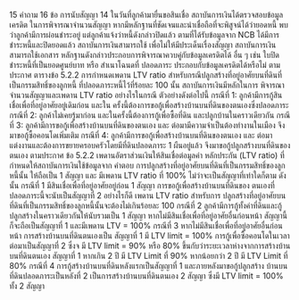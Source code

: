 15
คำถาม
16
ข้อ การนับสัญญา
14 ในวันที่ลูกค้ามายื่นขอสินเชื่อ สถาบันการเงินได้ตรวจสอบข้อมูลเครดิต ในการพิจารณาจำนวนสัญญา หากมีหลักฐานที่ชัดเจนและน่าเชื่อถือที่จะพิสูจน์ได้ว่ายอดหนี้
พบว่าลูกค้ามีการผ่อนชำระอยู่ แต่ลูกค้าแจ้งว่าหนี้ดังกล่าวปิดแล้ว ตามที่ได้รับข้อมูลจาก NCB ได้มีการชำระหนี้และปิดยอดแล้ว สถาบันการเงินสามารถใช้
เพื่อไม่ให้มีประเด็นเรื่องสัญญา สถาบันการเงินสามารถใช้เอกสาร หลักฐานดังกล่าวประกอบการพิจารณาควบคู่กับข้อมูลเครดิตได้
อื่น ๆ เช่น ใบปิดชำระหนี้ที่เป็นยอดศูนย์บาท หรือ สำเนาโฉนดที่
ปลอดภาระ ประกอบกับข้อมูลเครดิตได้หรือไม่
ตามประกาศ ตารางข้อ 5.2.2 การกำหนดเพดาน LTV ratio
สำหรับกรณีปลูกสร้างที่อยู่อาศัยบนที่ดินที่เป็นกรรมสิทธิ์ของลูกหนี้
ที่ปลอดภาระหนี้ไว้ที่ร้อยละ 100 นั้น สถาบันการเงินมีหลักในการ
พิจารณาจํานวนสัญญาและเพดาน LTV ratio อย่างไรในกรณี
ตัวอย่างดังต่อไปนี้
กรณีที่ 1: ลูกค้ามีการกู้สินเชื่อเพื่อที่อยู่อาศัยอยู่เดิมก่อน และใน
ครั้งนี้ต้องการขอกู้เพื่อสร้างบ้านบนที่ดินของตนเองซึ่งปลอดภาระ
กรณีที่ 2: ลูกค้าไม่เคยรู้มาก่อน และในครั้งนี้ต้องการกู้เพื่อซื้อที่ดิน
และปลูกบ้านในคราวเดียวกัน
กรณีที่ 3: ลูกค้ามีการขอกู้เพื่อสร้างบ้านบนที่ดินของตนเอง และ
ต่อมามีความจำเป็นต้องทำงานในเมือง จึงมาขอกู้ซื้อคอนโดเพิ่มเติม
กรณีที่ 4: ลูกค้ามีการขอกู้เพื่อสร้างบ้านบนที่ดินของตนเอง และ
ต่อมาแต่งงานและต้องการขยายครอบครัวโดยมีที่ดินปลอดภาระ
1 ผืนอยู่แล้ว จึงมาขอกู้ปลูกสร้างบนที่ดินของตนเอง
ตามประกาศ ข้อ 5.2.2 เพดานอัตราส่วนเงินให้สินเชื่อต่อมูลค่า
หลักประกัน (LTV ratio) ที่กำหนดให้สถาบันการเงินใช้ข้อมูลจาก
คําตอบ
การปลูกสร้างที่อยู่อาศัยบนที่ดินที่เป็นกรรมสิทธิ์ของลูกหนี้นั้น ให้ถือเป็น 1 สัญญา และ
มีเพดาน LTV ratio ที่ 100% ไม่ว่าจะเป็นสัญญาที่เท่าใดก็ตาม ดังนั้น
กรณีที่ 1 มีสินเชื่อเพื่อที่อยู่อาศัยอยู่ก่อน 1 สัญญา การขอกู้เพื่อสร้างบ้านบนที่ดินของ
ตนเองที่ปลอดภาระนี้จะนับเป็นสัญญาที่ 2 อย่างไรก็ดี เพดาน LTV ratio สำหรับการ
ปลูกสร้างที่อยู่อาศัยบนที่ดินที่เป็นกรรมสิทธิ์ของลูกหนี้นั้นจะต้องไม่เกินร้อยละ 100
กรณีที่ 2 ลูกค้ามีการกู้ทั้งค่าที่ดินและกู้ปลูกสร้างในคราวเดียวกันให้นับรวมเป็น 1 สัญญา
หากไม่มีสินเชื่อเพื่อที่อยู่อาศัยอื่นก่อนหน้า สัญญานี้ก็จะถือเป็นสัญญาที่ 1 และมีเพดาน
LTV = 100%
กรณีที่ 3 หากไม่มีสินเชื่อเพื่อที่อยู่อาศัยอื่นก่อนหน้า การสร้างบ้านบนที่ดินตนเองเป็น
สัญญาที่ 1 มี LTV limit = 100% การกู้เพื่อซื้อคอนโดในเวลาต่อมาเป็นสัญญาที่ 2 ซึ่งจ
มี LTV limit = 90% หรือ 80% ขึ้นกับว่าระยะเวลาห่างจากการสร้างบ้านบนที่ดินตนเอง
สัญญาที่ 1 หากเกิน 2 ปี มี LTV Limit ที่ 90% หากน้อยกว่า 2 ปี มี LTV Limit ที่ 80%
กรณีที่ 4 การกู้สร้างบ้านบนที่ดินหลังแรกเป็นสัญญาที่ 1 และภายหลังมาขอกู้ปลูกสร้าง
บ้านบนที่ดินปลอดภาระเป็นหลังที่ 2 เป็นการสร้างบ้านบนที่ดินตนเอง 2 สัญญา ซึ่งมี
LTV limit = 100% ทั้ง 2 สัญญา
